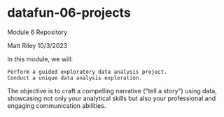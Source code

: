 # datafun-06-projects
Module 6 Repository

Matt Riley
10/3/2023

In this module, we will:

    Perform a guided exploratory data analysis project.
    Conduct a unique data analysis exploration.

The objective is to craft a compelling narrative ("tell a story") using data, showcasing not only your analytical skills but also your professional and engaging communication abilities.